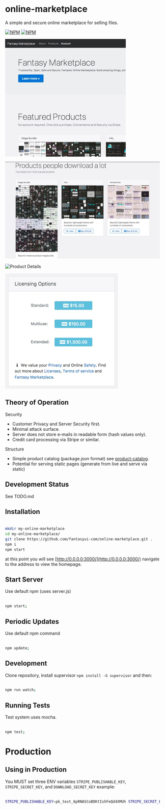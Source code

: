 # online-marketplace
A simple and secure online marketplace for selling files.

[![NPM](https://nodei.co/npm/online-marketplace.png?downloads=true&downloadRank=true&stars=true)](https://nodei.co/npm/online-marketplace/)
[![NPM](https://nodei.co/npm-dl/online-marketplace.png?months=1&height=3)](https://nodei.co/npm/online-marketplace/)

![Opening Intro](screenshots/a.jpg "Opening Intro")

![Product Layout](screenshots/b.jpg "Product Layout")

![Product Details](screenshots/c.jpg "Product
 Details")

![Licensing](screenshots/d.jpg "Licensing")

## Theory of Operation

Security

- Customer Privacy and Server Security first.
- Minimal attack surface.
- Server does not store e-mails in readable form (hash values only).
- Credit card processing via Stripe or similar.

Structure

- Simple product catalog (package.json format) see [product-catalog](https://github.com/fantasyui-com/product-catalog).
- Potential for serving static pages (generate from live and serve via static)

## Development Status

See TODO.md

## Installation

```sh

mkdir my-online-marketplace
cd my-online-marketplace/
git clone https://github.com/fantasyui-com/online-marketplace.git .
npm i
npm start

```

at this point you will see [http://0.0.0.0:3000/](http://0.0.0.0:3000/)
navigate to the address to view the homepage.


## Start Server

Use default npm (uses server.js)

```sh

npm start;

```

## Periodic Updates

Use default npm command

```sh

npm update;

```

## Development

Clone repository, install supervisor ```npm install -G supervisor``` and then:

```sh

npm run watch;

```

## Running Tests

Test system uses mocha.

```sh

npm test;

```

# Production

## Using in Production

You MUST set three ENV variables ```STRIPE_PUBLISHABLE_KEY```,
```STRIPE_SECRET_KEY```, and ```DOWNLOAD_SECRET_KEY``` example:

```sh

STRIPE_PUBLISHABLE_KEY=pk_test_6pRNASCoBOKtIshFeQd4XMUh STRIPE_SECRET_KEY=sk_test_BQokikJOvBiI2HlWgH4olfQ2 DOWNLOAD_SECRET_KEY=sk_test_c40aeeb535784f3fa179b107c5ee8e99 node server.js

```
